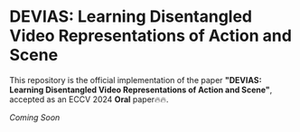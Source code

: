 # DEVIAS: Learning Disentangled Video Representations of Action and Scene

This repository is the official implementation of the paper **"DEVIAS: Learning Disentangled Video Representations of Action and Scene"**, accepted as an ECCV 2024 **Oral** paper🔥🔥.

*Coming Soon*
